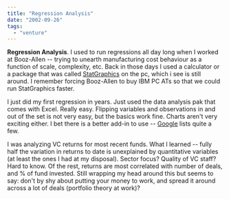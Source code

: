 ```yaml
---
title: "Regression Analysis"
date: "2002-09-26"
tags: 
  - "venture"
---
```


**Regression Analysis**. I used to run regressions all day long when I worked at Booz-Allen -- trying to unearth manufacturing cost behaviour as a function of scale, complexity, etc. Back in those days I used a calculator or a package that was called [StatGraphics](http://www.statgraphics.com/) on the pc, which i see is still around. I remember forcing Booz-Allen to buy IBM PC ATs so that we could run StatGraphics faster.

I just did my first regression in years. Just used the data analysis pak that comes with Excel. Really easy. Flipping variables and observations in and out of the set is not very easy, but the basics work fine. Charts aren't very exciting either. I bet there is a better add-in to use -- [Google](http://www.google.com/search?q=regression+package+for+excel) lists quite a few.

I was analyzing VC returns for most recent funds. What I learned -- fully half the variation in returns to date is unexplained by quantitative variables (at least the ones I had at my disposal). Sector focus? Quality of VC staff? Hard to know. Of the rest, returns are most correlated with number of deals, and % of fund invested. Still wrapping my head around this but seems to say: don't by shy about putting your money to work, and spread it around across a lot of deals (portfolio theory at work)?
